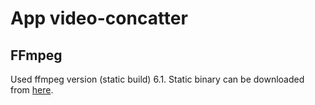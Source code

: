# App video-concatter

## FFmpeg

Used ffmpeg version (static build) 6.1. Static binary can be downloaded from [here](https://johnvansickle.com/ffmpeg/releases/ffmpeg-release-amd64-static.tar.xz).

